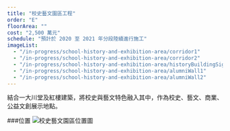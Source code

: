 ```yaml
---
title: "校史藝文園區工程"
order: "E"
floorArea: ""
cost: "2,500 萬元"
schedule: "預計於 2020 至 2021 年分段陸續進行施工"
imageList:
  - "/in-progress/school-history-and-exhibition-area/corridor1"
  - "/in-progress/school-history-and-exhibition-area/corridor2"
  - "/in-progress/school-history-and-exhibition-area/historyBuildingSign"
  - "/in-progress/school-history-and-exhibition-area/alumniWall1"
  - "/in-progress/school-history-and-exhibition-area/alumniWall2"
---
```


<div class="description">
  <p>結合一大川堂及紅樓建築，將校史與藝文特色融入其中，作為校史、藝文、商業、公益文創展示地點。</p>
</div>

###位置
![校史藝文園區位置圖](/in-progress/school-history-and-exhibition-area/map.png)

